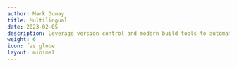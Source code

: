 ```yaml
---
author: Mark Dumay
title: Multilingual
date: 2023-02-05
description: Leverage version control and modern build tools to automate your builds and deployments.
weight: 6
icon: fas globe
layout: minimal
---
```



